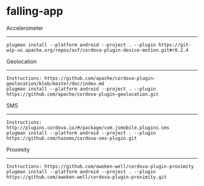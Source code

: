 # falling-app


Accelerometer
_____________
	plugman install --platform android --project . --plugin https://git-wip-us.apache.org/repos/asf/cordova-plugin-device-motion.git#r0.2.4


Geolocation
_____________
	Instructions: https://github.com/apache/cordova-plugin-geolocation/blob/master/doc/index.md
	plugman install --platform android --project . --plugin https://github.com/apache/cordova-plugin-geolocation.git


SMS
_____________
	Instructions: http://plugins.cordova.io/#/package/com.jsmobile.plugins.sms
	plugman install --platform android --project . --plugin https://github.com/hazems/cordova-sms-plugin.git


Proximity
_____________
	Instructions: https://github.com/awoken-well/cordova-plugin-proximity
	plugman install --platform android --project . --plugin https://github.com/awoken-well/cordova-plugin-proximity.git